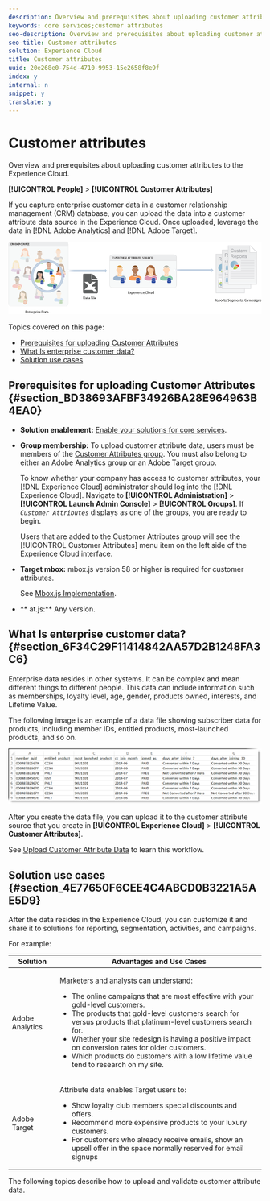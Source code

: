 ```yaml
---
description: Overview and prerequisites about uploading customer attributes to the Experience Cloud.
keywords: core services;customer attributes
seo-description: Overview and prerequisites about uploading customer attributes to the Experience Cloud.
seo-title: Customer attributes
solution: Experience Cloud
title: Customer attributes
uuid: 20e268e0-754d-4710-9953-15e2658f8e9f
index: y
internal: n
snippet: y
translate: y
---
```


# Customer attributes

Overview and prerequisites about uploading customer attributes to the Experience Cloud.

**[!UICONTROL  People]** > **[!UICONTROL  Customer Attributes]** 

If you capture enterprise customer data in a customer relationship management (CRM) database, you can upload the data into a customer attribute data source in the Experience Cloud. Once uploaded, leverage the data in [!DNL  Adobe Analytics] and [!DNL  Adobe Target]. 

![](assets/custom_reports.png) 

Topics covered on this page: 

* [ Prerequisites for uploading Customer Attributes](../attributes/attributes.md#section_BD38693AFBF34926BA28E964963B4EA0)
* [ What Is enterprise customer data?](../attributes/attributes.md#section_6F34C29F11414842AA57D2B1248FA3C6)
* [ Solution use cases](../attributes/attributes.md#section_4E77650F6CEE4C4ABCD0B3221A5AE5D9)

## Prerequisites for uploading Customer Attributes {#section_BD38693AFBF34926BA28E964963B4EA0}


* **Solution enablement:** [ Enable your solutions for core services](../core_services/core_services.md#concept_07ED1D5C64234E77976E6D572E78FB9C). 

* **Group membership:** To upload customer attribute data, users must be members of the [ Customer Attributes group](../admin_getting_started/admin_getting_started.md#task_3295A85536BF48899A1AB40D207E77E9). You must also belong to either an Adobe Analytics group or an Adobe Target group. 

  To know whether your company has access to customer attributes, your [!DNL  Experience Cloud] administrator should log into the [!DNL  Experience Cloud]. Navigate to **[!UICONTROL  Administration]** > **[!UICONTROL  Launch Admin Console]** > **[!UICONTROL  Groups]**. If *` Customer Attributes`* displays as one of the groups, you are ready to begin. 

  Users that are added to the Customer Attributes group will see the [!UICONTROL  Customer Attributes] menu item on the left side of the Experience Cloud interface. 

* **Target mbox:** mbox.js version 58 or higher is required for customer attributes. 

  See [ Mbox.js Implementation](https://marketing.adobe.com/resources/help/en_US/target/ov/t_mbox_download.html). 

* ** at.js:** Any version.


## What Is enterprise customer data? {#section_6F34C29F11414842AA57D2B1248FA3C6}

Enterprise data resides in other systems. It can be complex and mean different things to different people. This data can include information such as memberships, loyalty level, age, gender, products owned, interests, and Lifetime Value. 

The following image is an example of a data file showing subscriber data for products, including member IDs, entitled products, most-launched products, and so on. 

![](assets/01_crs_usecase.png) 

After you create the data file, you can upload it to the customer attribute source that you create in **[!UICONTROL  Experience Cloud]** > **[!UICONTROL  Customer Attributes]**. 

See [ Upload Customer Attribute Data](../attributes/t_crs_usecase.md#task_BCC327B2A0EF4A1BBB2934013AB92B78) to learn this workflow. 

## Solution use cases {#section_4E77650F6CEE4C4ABCD0B3221A5AE5D9}

After the data resides in the Experience Cloud, you can customize it and share it to solutions for reporting, segmentation, activities, and campaigns. 

For example: 

<table id="table_23FD754F93724FB9B4D32275B0AAE4F5"> 
 <thead> 
  <tr> 
   <th colname="col1" class="entry"> Solution </th> 
   <th colname="col2" class="entry"> Advantages and Use Cases </th> 
  </tr> 
 </thead>
 <tbody> 
  <tr> 
   <td colname="col1"> Adobe Analytics </td> 
   <td colname="col2"> <p>Marketers and analysts can understand: </p> 
    <ul id="ul_3B4037784B454CD892942E814A19A606"> 
     <li id="li_382C91A24DCD49DEAC61F20BC793712B">The online campaigns that are most effective with your gold-level customers. </li> 
     <li id="li_8E0EB3432B4D4AA8987D1A10FBE1E1CA">The products that gold-level customers search for versus products that platinum-level customers search for. </li> 
     <li id="li_7C21BD089ACA42BFA478702A4D92F370">Whether your site redesign is having a positive impact on conversion rates for older customers. </li> 
     <li id="li_6F49791C95B140228C5558CFCF9334FD">Which products do customers with a low lifetime value tend to research on my site. </li> 
    </ul> </td> 
  </tr> 
  <tr> 
   <td colname="col1"> Adobe Target </td> 
   <td colname="col2"> <p>Attribute data enables Target users to: </p> 
    <ul id="ul_FA1149C892DC40B9A905BD0CFA6DE8B4"> 
     <li id="li_C957DB5DD27F4B9BB8498501285A280B">Show loyalty club members special discounts and offers. </li> 
     <li id="li_1ED3D423718F455799833BB92392FC0D">Recommend more expensive products to your luxury customers. </li> 
     <li id="li_ABBDA6236103438799BB8B820AB5EF68">For customers who already receive emails, show an upsell offer in the space normally reserved for email signups </li> 
    </ul> </td> 
  </tr> 
 </tbody> 
</table>

The following topics describe how to upload and validate customer attribute data. 
